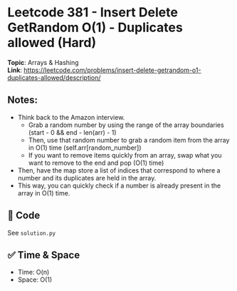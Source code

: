 # Leetcode 381 - Insert Delete GetRandom O(1) - Duplicates allowed (Hard)

**Topic**: Arrays & Hashing  
**Link**: https://leetcode.com/problems/insert-delete-getrandom-o1-duplicates-allowed/description/

## Notes: 
 - Think back to the Amazon interview. 
    - Grab a random number by using the range of the array boundaries (start - 0 && end - len(arr) - 1)
    - Then, use that random number to grab a random item from the array in O(1) time (self.arr[random_number])
    - If you want to remove items quickly from an array, swap what you want to remove to the end and pop (O(1) time)
 - Then, have the map store a list of indices that correspond to where a number and its duplicates are held in the array. 
 - This way, you can quickly check if a number is already present in the array in O(1) time. 

## 🧪 Code
See `solution.py`

## ✅ Time & Space
- Time: O(n)
- Space: O(1)